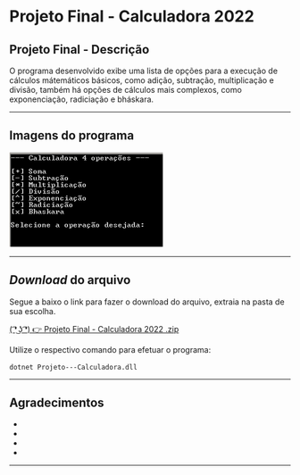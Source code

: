 # Projeto Final - Calculadora 2022


## Projeto Final - Descrição
O programa desenvolvido exibe uma lista de opções para a execução de cálculos mátemáticos básicos, como adição, subtração, multiplicação e divisão, também há opções de cálculos mais complexos, como exponenciação, radiciação e bháskara.

---

## Imagens do programa

![tela inicial](exemplo.png)




---

## _Download_ do arquivo
Segue a baixo o link para fazer o download do arquivo, extraia na pasta de sua escolha.

[( ͡❛ ͜ʖ ͡❛) 👉  Projeto Final - Calculadora 2022 .zip](dist/calculadora-2022.zip)

Utilize o respectivo comando para efetuar o programa:

```
dotnet Projeto---Calculadora.dll
```
---

## Agradecimentos

-
-
-
-
---

